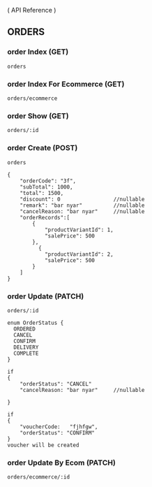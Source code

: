 ( API Reference )

## ORDERS

### order Index (GET)

```
orders
```
### order Index For Ecommerce (GET)

```
orders/ecommerce
```

### order Show (GET)

```
orders/:id
```

### order Create (POST)

```
orders
```

```
{
    "orderCode": "3f",
    "subTotal": 1000,
    "total": 1500,
	"discount": 0		          //nullable
    "remark": "bar nyar"          //nullable
    "cancelReason: "bar nyar"     //nullable
    "orderRecords":[
        {
            "productVariantId": 1,
            "salePrice": 500
        },
          {
            "productVariantId": 2,
            "salePrice": 500
        }
    ]
}
```

### order Update (PATCH)

```
orders/:id
```
```
enum OrderStatus {
  ORDERED
  CANCEL
  CONFIRM
  DELIVERY
  COMPLETE
}
```
```
if 
{
	"orderStatus": "CANCEL"
    "cancelReason: "bar nyar"     //nullable

}
```
```
if 
{
    "voucherCode:   "fjhfgw",
	"orderStatus": "CONFIRM"
}
voucher will be created
```

### order Update By Ecom (PATCH)

```
orders/ecommerce/:id
```